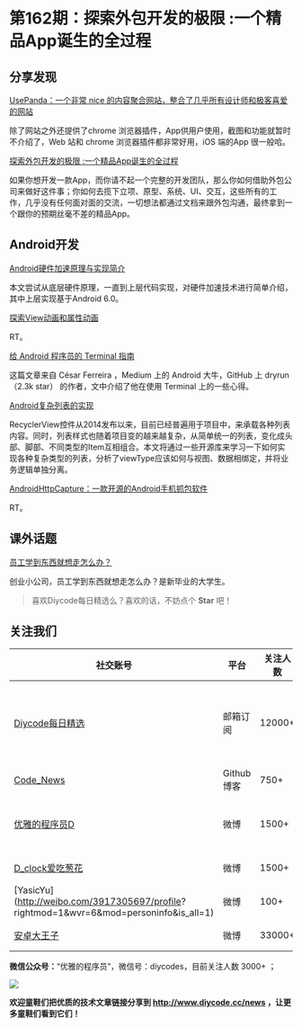 # 第162期：探索外包开发的极限 :一个精品App诞生的全过程

## 分享发现
[UsePanda：一个非常 nice 的内容聚合网站，整合了几乎所有设计师和极客喜爱的网站](https://www.diycode.cc/topics/576)

除了网站之外还提供了chrome 浏览器插件，App供用户使用，截图和功能就暂时不介绍了，Web 站和 chrome 浏览器插件都非常好用，iOS 端的App 很一般哈。

[探索外包开发的极限 :一个精品App诞生的全过程](https://www.diycode.cc/news/1925)

如果你想开发一款App，而你请不起一个完整的开发团队，那么你如何借助外包公司来做好这件事；你如何去揽下立项、原型、系统、UI、交互，这些所有的工作，几乎没有任何面对面的交流，一切想法都通过文档来跟外包沟通，最终拿到一个跟你的预期丝毫不差的精品App。

## Android开发

[Android硬件加速原理与实现简介](http://mp.weixin.qq.com/s/MQpyO0JNWjmdBn2uAAHUgA)

本文尝试从底层硬件原理，一直到上层代码实现，对硬件加速技术进行简单介绍，其中上层实现基于Android 6.0。

[探索View动画和属性动画](http://www.jianshu.com/p/37ccbf95e24c)

RT。

[给 Android 程序员的 Terminal 指南](http://mp.weixin.qq.com/s/ZohTG93TAPssPtahvUOPRA)

这篇文章来自 César Ferreira ，Medium 上的 Android 大牛，GitHub 上 dryrun （2.3k star） 的作者，文中介绍了他在使用 Terminal 上的一些心得。

[Android复杂列表的实现](http://www.jianshu.com/p/cf541b4d6476)

RecyclerView控件从2014发布以来，目前已经普遍用于项目中，来承载各种列表内容。同时，列表样式也随着项目变的越来越复杂，从简单统一的列表，变化成头部、脚部、不同类型的Item互相组合。本文将通过一些开源库来学习一下如何实现各种复杂类型的列表，分析了viewType应该如何与视图、数据相绑定，并将业务逻辑单独分离。

[AndroidHttpCapture：一款开源的Android手机抓包软件](https://github.com/JZ-Darkal/AndroidHttpCapture)

RT。

## 课外话题

[员工学到东西就想走怎么办？](https://www.zhihu.com/question/35596089)

创业小公司，员工学到东西就想走怎么办？是新毕业的大学生。

> 喜欢Diycode每日精选么？喜欢的话，不妨点个 **Star** 吧！

## 关注我们

| 社交账号  |  平台  | 关注人数 | 说明 |
| -------- | -------- | -------- | -------- |
| [Diycode每日精选](http://list.qq.com/cgi-bin/qf_invite?id=d469993d2c888e971c0fbb2309c4d84256968386b126b967)|   邮箱订阅  | 12000+ | 每日分享一次Android、iOS、Swfit技术干货  |
| [Code_News](https://github.com/DiyCodes/code_news) |    Github博客  |750+ | 每日邮件推送列表  |
| [优雅的程序员D](http://weibo.com/u/5891258264) |   微博  | 1500+ | 官方微博，每日分享开源信息  |
| [D_clock爱吃葱花](http://weibo.com/u/2480694892)  |   微博  | 1500+ | 日报发起人  |
|[YasicYu](http://weibo.com/3917305697/profile? rightmod=1&wvr=6&mod=personinfo&is_all=1)  |   微博  | 100+ | 日报发起人  |
|[安卓大王子](http://weibo.com/apkbus/)   |   微博  | 33000+ | 日报发起人  |

**微信公众号：**“优雅的程序员”，微信号：diycodes，目前关注人数 3000+ ；

![](http://upload-images.jianshu.io/upload_images/1846413-b42abfa70f909099.jpg?imageMogr2/auto-orient/strip%7CimageView2/2/w/1240)

**欢迎童鞋们把优质的技术文章链接分享到 http://www.diycode.cc/news ，让更多童鞋们看到它们！**
